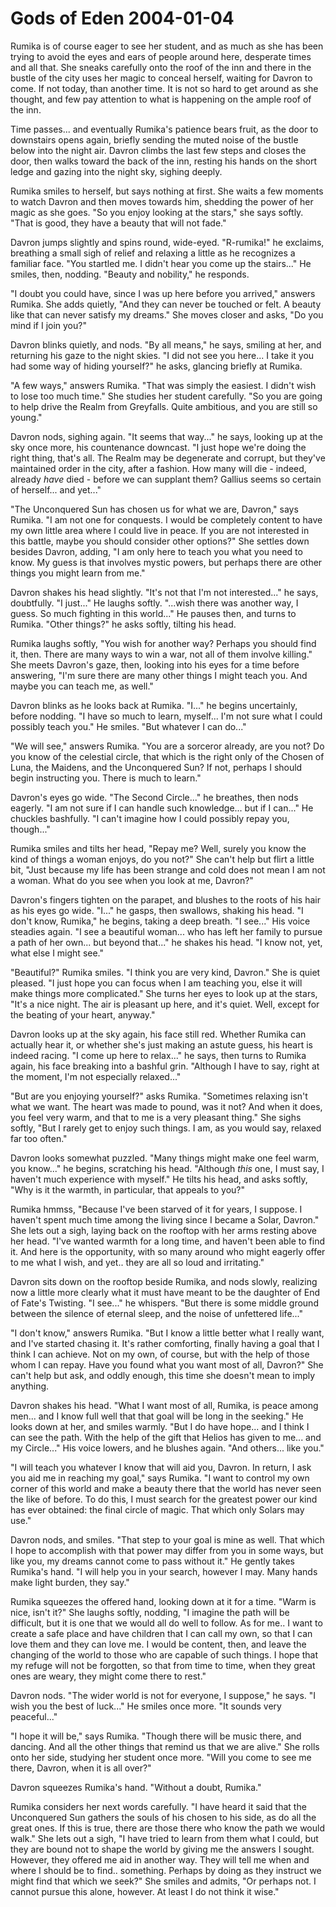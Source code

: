 <!-- TITLE: Gods of Eden 2004-01-04 -->
<!-- SUBTITLE: A game log for Gods of Eden -->

# Gods of Eden 2004-01-04

Rumika is of course eager to see her student, and as much as she has been trying to avoid the eyes and ears of people around here, desperate times and all that. She sneaks carefully onto the roof of the inn and there in the bustle of the city uses her magic to conceal herself, waiting for Davron to come. If not today, than another time. It is not so hard to get around as she thought, and few pay attention to what is happening on the ample roof of the inn.

Time passes... and eventually Rumika's patience bears fruit, as the door to downstairs opens again, briefly sending the muted noise of the bustle below into the night air. Davron climbs the last few steps and closes the door, then walks toward the back of the inn, resting his hands on the short ledge and gazing into the night sky, sighing deeply.

Rumika smiles to herself, but says nothing at first. She waits a few moments to watch Davron and then moves towards him, shedding the power of her magic as she goes. "So you enjoy looking at the stars," she says softly. "That is good, they have a beauty that will not fade."

Davron jumps slightly and spins round, wide-eyed. "R-rumika!" he exclaims, breathing a small sigh of relief and relaxing a little as he recognizes a familiar face. "You startled me. I didn't hear you come up the stairs..." He smiles, then, nodding. "Beauty and nobility," he responds.

"I doubt you could have, since I was up here before you arrived," answers Rumika. She adds quietly, "And they can never be touched or felt. A beauty like that can never satisfy my dreams." She moves closer and asks, "Do you mind if I join you?"

Davron blinks quietly, and nods. "By all means," he says, smiling at her, and returning his gaze to the night skies. "I did not see you here... I take it you had some way of hiding yourself?" he asks, glancing briefly at Rumika.

"A few ways," answers Rumika. "That was simply the easiest. I didn't wish to lose too much time." She studies her student carefully. "So you are going to help drive the Realm from Greyfalls. Quite ambitious, and you are still so young."

Davron nods, sighing again. "It seems that way..." he says, looking up at the sky once more, his countenance downcast. "I just hope we're doing the right thing, that's all. The Realm may be degenerate and corrupt, but they've maintained order in the city, after a fashion. How many will die - indeed, already _have_ died - before we can supplant them? Gallius seems so certain of herself... and yet..."

"The Unconquered Sun has chosen us for what we are, Davron," says Rumika. "I am not one for conquests. I would be completely content to have my own little area where I could live in peace. If you are not interested in this battle, maybe you should consider other options?" She settles down besides Davron, adding, "I am only here to teach you what you need to know. My guess is that involves mystic powers, but perhaps there are other things you might learn from me."

Davron shakes his head slightly. "It's not that I'm not interested..." he says, doubtfully. "I just..." He laughs softly. "...wish there was another way, I guess. So much fighting in this world..." He pauses then, and turns to Rumika. "Other things?" he asks softly, tilting his head.

Rumika laughs softly, "You wish for another way? Perhaps you should find it, then. There are many ways to win a war, not all of them involve killing." She meets Davron's gaze, then, looking into his eyes for a time before answering, "I'm sure there are many other things I might teach you. And maybe you can teach me, as well."

Davron blinks as he looks back at Rumika. "I..." he begins uncertainly, before nodding. "I have so much to learn, myself... I'm not sure what I could possibly teach you." He smiles. "But whatever I can do..."

"We will see," answers Rumika. "You are a sorceror already, are you not? Do you know of the celestial circle, that which is the right only of the Chosen of Luna, the Maidens, and the Unconquered Sun? If not, perhaps I should begin instructing you. There is much to learn."

Davron's eyes go wide. "The Second Circle..." he breathes, then nods eagerly. "I am not sure if I can handle such knowledge... but if I can..." He chuckles bashfully. "I can't imagine how I could possibly repay you, though..."

Rumika smiles and tilts her head, "Repay me? Well, surely you know the kind of things a woman enjoys, do you not?" She can't help but flirt a little bit, "Just because my life has been strange and cold does not mean I am not a woman. What do you see when you look at me, Davron?"

Davron's fingers tighten on the parapet, and blushes to the roots of his hair as his eyes go wide. "I..." he gasps, then swallows, shaking his head. "I don't know, Rumika," he begins, taking a deep breath. "I see..." His voice steadies again. "I see a beautiful woman... who has left her family to pursue a path of her own... but beyond that..." he shakes his head. "I know not, yet, what else I might see."

"Beautiful?" Rumika smiles. "I think you are very kind, Davron." She is quiet pleased. "I just hope you can focus when I am teaching you, else it will make things more complicated." She turns her eyes to look up at the stars, "It's a nice night. The air is pleasant up here, and it's quiet. Well, except for the beating of your heart, anyway."

Davron looks up at the sky again, his face still red. Whether Rumika can actually hear it, or whether she's just making an astute guess, his heart is indeed racing. "I come up here to relax..." he says, then turns to Rumika again, his face breaking into a bashful grin. "Although I have to say, right at the moment, I'm not especially relaxed..."

"But are you enjoying yourself?" asks Rumika. "Sometimes relaxing isn't what we want. The heart was made to pound, was it not? And when it does, you feel very warm, and that to me is a very pleasant thing." She sighs softly, "But I rarely get to enjoy such things. I am, as you would say, relaxed far too often."

Davron looks somewhat puzzled. "Many things might make one feel warm, you know..." he begins, scratching his head. "Although _this_ one, I must say, I haven't much experience with myself." He tilts his head, and asks softly, "Why is it the warmth, in particular, that appeals to you?"

Rumika hmmss, "Because I've been starved of it for years, I suppose. I haven't spent much time among the living since I became a Solar, Davron." She lets out a sigh, laying back on the rooftop with her arms resting above her head. "I've wanted warmth for a long time, and haven't been able to find it. And here is the opportunity, with so many around who might eagerly offer to me what I wish, and yet.. they are all so loud and irritating."

Davron sits down on the rooftop beside Rumika, and nods slowly, realizing now a little more clearly what it must have meant to be the daughter of End of Fate's Twisting. "I see..." he whispers. "But there is some middle ground between the silence of eternal sleep, and the noise of unfettered life..."

"I don't know," answers Rumika. "But I know a little better what I really want, and I've started chasing it. It's rather comforting, finally having a goal that I think I can achieve. Not on my own, of course, but with the help of those whom I can repay. Have you found what you want most of all, Davron?" She can't help but ask, and oddly enough, this time she doesn't mean to imply anything.

Davron shakes his head. "What I want most of all, Rumika, is peace among men... and I know full well that that goal will be long in the seeking." He looks down at her, and smiles warmly. "But I do have hope... and I think I can see the path. With the help of the gift that Helios has given to me... and my Circle..." His voice lowers, and he blushes again. "And others... like you."

"I will teach you whatever I know that will aid you, Davron. In return, I ask you aid me in reaching my goal," says Rumika. "I want to control my own corner of this world and make a beauty there that the world has never seen the like of before. To do this, I must search for the greatest power our kind has ever obtained: the final circle of magic. That which only Solars may use."

Davron nods, and smiles. "That step to your goal is mine as well. That which I hope to accomplish with that power may differ from you in some ways, but like you, my dreams cannot come to pass without it." He gently takes Rumika's hand. "I will help you in your search, however I may. Many hands make light burden, they say."

Rumika squeezes the offered hand, looking down at it for a time. "Warm is nice, isn't it?" She laughs softly, nodding, "I imagine the path will be difficult, but it is one that we would all do well to follow. As for me.. I want to create a safe place and have children that I can call my own, so that I can love them and they can love me. I would be content, then, and leave the changing of the world to those who are capable of such things. I hope that my refuge will not be forgotten, so that from time to time, when they great ones are weary, they might come there to rest."

Davron nods. "The wider world is not for everyone, I suppose," he says. "I wish you the best of luck..." He smiles once more. "It sounds very peaceful..."

"I hope it will be," says Rumika. "Though there will be music there, and dancing. And all the other things that remind us that we are alive." She rolls onto her side, studying her student once more. "Will you come to see me there, Davron, when it is all over?"

Davron squeezes Rumika's hand. "Without a doubt, Rumika."

Rumika considers her next words carefully. "I have heard it said that the Unconquered Sun gathers the souls of his chosen to his side, as do all the great ones. If this is true, there are those there who know the path we would walk." She lets out a sigh, "I have tried to learn from them what I could, but they are bound not to shape the world by giving me the answers I sought. However, they offered me aid in another way. They will tell me when and where I should be to find.. something. Perhaps by doing as they instruct we might find that which we seek?" She smiles and admits, "Or perhaps not. I cannot pursue this alone, however. At least I do not think it wise."